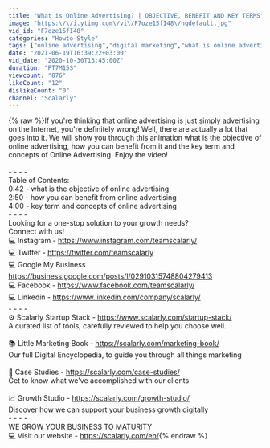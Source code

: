 ```yaml
---
title: "What is Online Advertising? | OBJECTIVE, BENEFIT AND KEY TERMS"
image: "https:\/\/i.ytimg.com\/vi\/F7oze15fI48\/hqdefault.jpg"
vid_id: "F7oze15fI48"
categories: "Howto-Style"
tags: ["online advertising","digital marketing","what is online advertising"]
date: "2021-06-19T16:39:22+03:00"
vid_date: "2020-10-30T13:45:00Z"
duration: "PT7M15S"
viewcount: "876"
likeCount: "12"
dislikeCount: "0"
channel: "Scalarly"
---
```

{% raw %}If you're thinking that online advertising is just simply advertising on the Internet, you're definitely wrong! Well, there are actually a lot that goes into it. We will show you through this animation what is the objective of online advertising, how you can benefit from it and the key term and  concepts of Online Advertising. Enjoy the video! <br /><br />- - - -<br />Table of Contents:<br />0:42 - what is the objective of online advertising<br />2:50 - how you can benefit from online advertising<br />4:00 - key term and  concepts of online advertising<br />- - - - <br />Looking for a one-stop solution to your growth needs? <br />Connect with us! <br />💻 Instagram - <a rel="nofollow" target="blank" href="https://www.instagram.com/teamscalarly/">https://www.instagram.com/teamscalarly/</a> <br />💻 Twitter - <a rel="nofollow" target="blank" href="https://twitter.com/teamscalarly">https://twitter.com/teamscalarly</a> <br />💻 Google My Business <a rel="nofollow" target="blank" href="https://business.google.com/posts/l/02910315748804279413">https://business.google.com/posts/l/02910315748804279413</a> <br />💻 Facebook - <a rel="nofollow" target="blank" href="https://www.facebook.com/teamscalarly/">https://www.facebook.com/teamscalarly/</a> <br />💻 Linkedin - <a rel="nofollow" target="blank" href="https://www.linkedin.com/company/scalarly/">https://www.linkedin.com/company/scalarly/</a><br /> - - - -  <br />⚙️ Scalarly Startup Stack - <a rel="nofollow" target="blank" href="https://www.scalarly.com/startup-stack/">https://www.scalarly.com/startup-stack/</a> <br />A curated list of tools, carefully reviewed to help you choose well.<br /><br />📚 Little Marketing Book - <a rel="nofollow" target="blank" href="https://scalarly.com/marketing-book/">https://scalarly.com/marketing-book/</a> <br />Our full Digital Encyclopedia, to guide you through all things marketing<br /><br />🔎 Case Studies - <a rel="nofollow" target="blank" href="https://scalarly.com/case-studies/">https://scalarly.com/case-studies/</a> <br />Get to know what we've accomplished with our clients <br /><br />📈 Growth Studio - <a rel="nofollow" target="blank" href="https://scalarly.com/growth-studio/">https://scalarly.com/growth-studio/</a> <br />Discover how we can support your business growth digitally<br />- - - - <br />WE GROW YOUR BUSINESS TO MATURITY <br />💻 Visit our website - <a rel="nofollow" target="blank" href="https://scalarly.com/en/">https://scalarly.com/en/</a>{% endraw %}
